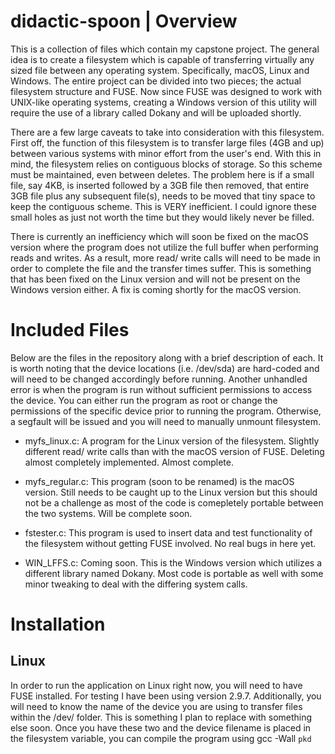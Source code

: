 # didactic-spoon | Overview

This is a collection of files which contain my capstone project. The general idea is to create a filesystem which is capable of transferring virtually any sized file between any operating system. Specifically, macOS, Linux and Windows. The entire project can be divided into two pieces; the actual filesystem structure and FUSE. Now since FUSE was designed to work with UNIX-like operating systems, creating a Windows version of this utility will require the use of a library called Dokany and will be uploaded shortly.

There are a few large caveats to take into consideration with this filesystem. First off, the function of this filesystem is to transfer large files (4GB and up) between various systems with minor effort from the user's end. With this in mind, the filesystem relies on contiguous blocks of storage. So this scheme must be maintained, even between deletes. The problem here is if a small file, say 4KB, is inserted followed by a 3GB file then removed, that entire 3GB file plus any subsequent file(s), needs to be moved that tiny space to keep the contiguous scheme. This is VERY inefficient. I could ignore these small holes as just not worth the time but they would likely never be filled. 

There is currently an inefficiency which will soon be fixed on the macOS version where the program does not utilize the full buffer when performing reads and writes. As a result, more read/ write calls will need to be made in order to complete the file and the transfer times suffer. This is something that has been fixed on the Linux version and will not be present on the Windows version either. A fix is coming shortly for the macOS version.

# Included Files
Below are the files in the repository along with a brief description of each. It is worth noting that the device locations (i.e. /dev/sda) are hard-coded and will need to be changed accordingly before running. Another unhandled error is when the program is run without sufficient permissions to access the device. You can either run the program as root or change the permissions of the specific device prior to running the program. Otherwise, a segfault will be issued and you will need to manually unmount filesystem.

* myfs_linux.c:
A program for the Linux version of the filesystem. Slightly different read/ write calls than with the macOS version of FUSE. Deleting almost completely implemented. Almost complete.

* myfs_regular.c:
This program (soon to be renamed) is the macOS version. Still needs to be caught up to the Linux version but this should not be a challenge as most of the code is comepletely portable between the two systems. Will be complete soon.

* fstester.c:
This program is used to insert data and test functionality of the filesystem without getting FUSE involved. No real bugs in here yet.

* WIN_LFFS.c:
Coming soon. This is the Windows version which utilizes a different library named Dokany. Most code is portable as well with some minor tweaking to deal with the differing system calls.

# Installation
## Linux
In order to run the application on Linux right now, you will need to have FUSE installed. For testing I have been using version 2.9.7. Additionally, you will need to know the name of the device you are using to transfer files within the /dev/ folder. This is something I plan to replace with something else soon. Once you have these two and the device filename is placed in the filesystem variable, you can compile the program using gcc -Wall ``pkd``

